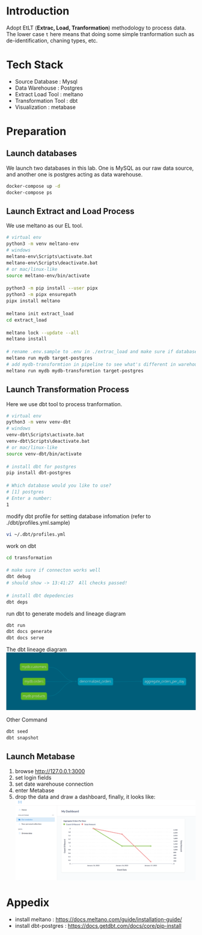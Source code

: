 # Introduction 
Adopt EtLT (**Extrac, Load, Tranformation**) methodology to process data.
The lower case `t` here means that doing some simple tranformation such as de-identification, chaning types, etc.

# Tech Stack
- Source Database : Mysql
- Data Warehouse : Postgres
- Extract Load Tool : meltano
- Transformation Tool : dbt
- Visualization : metabase

# Preparation

## Launch databases
We launch two databases in this lab. One is MySQL as our raw data source, and another one is postgres acting as data warehouse.
```sh
docker-compose up -d
docker-compose ps
```

## Launch Extract and Load Process
We use meltano as our EL tool.

```sh
# virtual env
python3 -m venv meltano-env
# windows
meltano-env\Scripts\activate.bat
meltano-env\Scripts\deactivate.bat
# or mac/linux-like
source meltano-env/bin/activate

python3 -m pip install --user pipx
python3 -m pipx ensurepath
pipx install meltano

meltano init extract_load
cd extract_load

meltano lock --update --all
meltano install

# rename .env.sample to .env in ./extrac_load and make sure if database variables is correct
meltano run mydb target-postgres
# add mydb-transformtion in pipeline to see what's different in warehouse
meltano run mydb mydb-transformtion target-postgres

```


## Launch Transformation Process
Here we use dbt tool to process tranformation.

```sh
# virtual env
python3 -m venv venv-dbt
# windows
venv-dbt\Scripts\activate.bat
venv-dbt\Scripts\deactivate.bat
# or mac/linux-like
source venv-dbt/bin/activate

# install dbt for postgres
pip install dbt-postgres

# Which database would you like to use?
# [1] postgres
# Enter a number: 
1
```
 modify dbt profile for setting database infomation (refer to ./dbt/profiles.yml.sample)
 ```sh
 vi ~/.dbt/profiles.yml
 ```

work on dbt
 ```sh
cd transformation
 
# make sure if connecton works well
dbt debug
# should show -> 13:41:27  All checks passed!

# install dbt depedencies
dbt deps
 ```

run dbt to generate models and lineage diagram
```sh
dbt run
dbt docs generate
dbt docs serve
```
The dbt lineage diagram
![Alt text](/images/dbt_lineage.png)

Other Command
```sh
dbt seed
dbt snapshot
```

## Launch Metabase
1. browse http://127.0.0.1:3000
2. set login fields
3. set date warehouse connection
4. enter Metabase
5. drop the data and draw a dashboard, finally, it looks like:
![Alt text](/images/metabase.png)

# Appedix

- install meltano : https://docs.meltano.com/guide/installation-guide/
- install dbt-postgres : https://docs.getdbt.com/docs/core/pip-install
